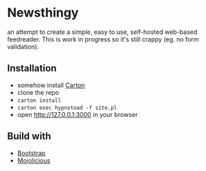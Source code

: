 # Newsthingy 

an attempt to create a simple, easy to use, self-hosted web-based feedreader.
This is work in progress so it's still crappy (eg. no form validation).

## Installation

* somehow install [Carton](https://metacpan.org/pod/Carton)
* clone the repo
* `carton install`
* `carton exec hypnotoad -f site.pl`
* open http://127.0.0.1:3000 in your browser

## Build with

* [Bootstrap](http://getbootstrap.com/)
* [Mojolicious](http://mojolicious.org/)
